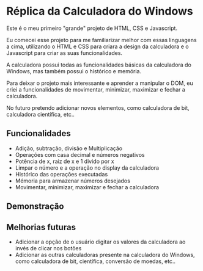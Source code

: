 
# Réplica da Calculadora do Windows

Este é o meu primeiro "grande" projeto de HTML, CSS e Javascript.

Eu comecei esse projeto para me familiarizar melhor com essas linguagens a cima, utilizando o HTML e CSS para criara a design da calculadora e o Javascript para criar as suas funcionalidades.

A calculadora possui todas as funcionalidades básicas da calculadora do Windows, mas também possui o histórico e memória. 

Para deixar o projeto mais interessante e aprender a manipular o DOM, eu criei a funcionalidades de movimentar, minimizar, maximizar e fechar a calculadora.

No futuro pretendo adicionar novos elementos, como calculadora de bit, calculadora científica, etc..

## Funcionalidades

- Adição, subtração, divisão e Multiplicação
- Operações com casa decimal e números negativos
- Potência de x, raiz de x e 1 divido por x
- Limpar o número e a operação no display da calculadora
- Histórico das operações executadas
- Mémoria para armazenar números desejados
- Movimentar, minimizar, maximizar e fechar a calculadora


## Demonstração




## Melhorias futuras

- Adicionar a opção de o usuário digitar os valores da calculadora ao invés de clicar nos botões
- Adicionar as outras calculadoras presente na calculadora do Windows, como calculadora de bit, científica, conversão de moedas, etc..
